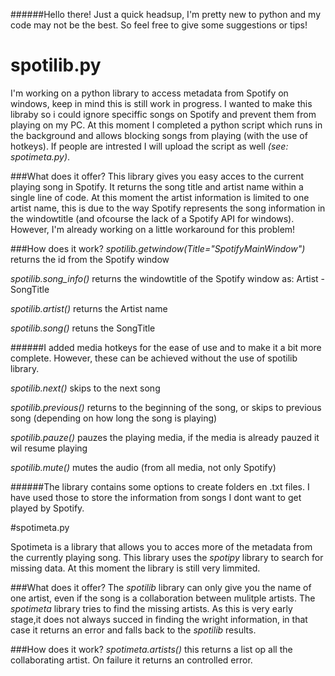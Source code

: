 ######Hello there! Just a quick headsup, I'm pretty new to python and my code may not be the best. So feel free to give some suggestions or tips!

# spotilib.py
I'm working on a python library to access metadata from Spotify on windows, keep in mind this is still work in progress. I wanted to make this libraby so i could ignore speciffic songs on Spotify and prevent them from playing on my PC. At this moment I completed a python script which runs in the background and allows blocking songs from playing (with the use of hotkeys). If people are intrested I will upload the script as well *(see: spotimeta.py)*.

###What does it offer?
This library gives you easy acces to the current playing song in Spotify. It returns the song title and artist name within a single line of code. At this moment the artist information is limited to one artist name, this is due to the way Spotify represents the song information in the windowtitle (and ofcourse the lack of a Spotify API for windows). However, I'm already working on a little workaround for this problem!

###How does it work?
*spotilib.getwindow(Title="SpotifyMainWindow")* returns the id from the Spotify window

*spotilib.song_info()* returns the windowtitle of the Spotify window as: Artist - SongTitle

*spotilib.artist()* returns the Artist name

*spotilib.song()* retuns the SongTitle


######I added media hotkeys for the ease of use and to make it a bit more complete. However, these can be achieved without the use of spotilib library.


*spotilib.next()* skips to the next song

*spotilib.previous()* returns to the beginning of the song, or skips to previous song (depending on how long the song is playing)

*spotilib.pauze()* pauzes the playing media, if the media is already pauzed it wil resume playing

*spotilib.mute()* mutes the audio (from all media, not only Spotify)


######The library contains some options to create folders en .txt files. I have used those to store the information from songs I dont want to get played by Spotify.





#spotimeta.py

Spotimeta is a library that allows you to acces more of the metadata from the currently playing song. This library uses the *spotipy* library to search for missing data. At this moment the library is still very limmited.

###What does it offer?
The *spotilib* library can only give you the name of one artist, even if the song is a collaboration between mulitple artists. The *spotimeta* library tries to find the missing artists. As this is very early stage,it does not always succed in finding the wright information, in that case it returns an error and falls back to the *spotilib* results.

###How does it work?
*spotimeta.artists()* this returns a list op all the collaborating artist. On failure it returns an controlled error. 
